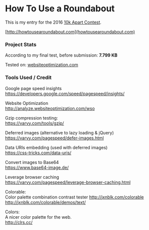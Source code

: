# How To Use a Roundabout

This is my entry for the 2016 [10k Apart Contest](https://a-k-apart.com).  

[http://howtousearoundabout.com](howtousearoundabout.com)

### Project Stats 

According to my final test, before submission: **7.799 KB**  

Tested on: [websiteoptimization.com](http://analyze.websiteoptimization.com/wso)  

### Tools Used / Credit 

Google page speed insights  
https://developers.google.com/speed/pagespeed/insights/

Website Optimization  
http://analyze.websiteoptimization.com/wso

Gzip compression testing:  
https://varvy.com/tools/gzip/

Deferred images (alternative to lazy loading &amp; jQuery)  
https://varvy.com/pagespeed/defer-images.html

Data URIs embedding (used with deferred images)  
https://css-tricks.com/data-uris/

Convert images to Base64  
https://www.base64-image.de/

Leverage browser caching  
https://varvy.com/pagespeed/leverage-browser-caching.html  

Colorable:  
Color palette combination contrast tester
http://jxnblk.com/colorable  
http://jxnblk.com/colorable/demos/text/  

Colors:  
A nicer color palette for the web.  
http://clrs.cc/



